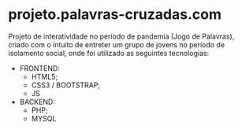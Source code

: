 # projeto.palavras-cruzadas.com
Projeto de interatividade no período de pandemia (Jogo de Palavras), criado com o intuito de entreter um grupo de jovens no período de isolamento social, onde foi utilizado as seguintes tecnologias:
- FRONTEND:
  * HTML5;
  * CSS3 / BOOTSTRAP;
  * JS
- BACKEND:
  * PHP;
  * MYSQL
